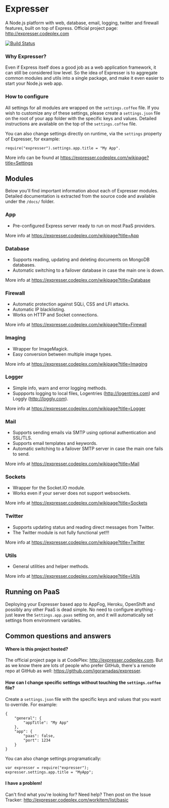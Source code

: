 # Expresser

A Node.js platform with web, database, email, logging, twitter and firewall features, built on top of Express.
Official project page: http://expresser.codeplex.com

[![Build Status](https://travis-ci.org/igoramadas/expresser.png?branch=master)](https://travis-ci.org/igoramadas/expresser)


### Why Expresser?

Even if Express itself does a good job as a web application framework, it can still be considered low level.
So the idea of Expresser is to aggregate common modules and utils into a single package, and make it even easier to
start your Node.js web app.


### How to configure

All settings for all modules are wrapped on the `settings.coffee` file. If you wish to customize any of
these settings, please create a `settings.json` file on the root of your app folder with the specific keys
and values. Detailed instructions are available on the top of the `settings.coffee` file.

You can also change settings directly on runtime, via the `settings` property of Expresser, for example:

    require("expresser").settings.app.title = "My App".

More info can be found at https://expresser.codeplex.com/wikipage?title=Settings


## Modules

Below you'll find important information about each of Expresser modules. Detailed documentation is extracted from
the source code and available under the `/docs/` folder.


### App
*   Pre-configured Express server ready to run on most PaaS providers.

More info at https://expresser.codeplex.com/wikipage?title=App


### Database
*   Supports reading, updating and deleting documents on MongoDB databases.
*   Automatic switching to a failover database in case the main one is down.

More info at https://expresser.codeplex.com/wikipage?title=Database


### Firewall
*   Automatic protection against SQLi, CSS and LFI attacks.
*   Automatic IP blacklisting.
*   Works on HTTP and Socket connections.

More info at https://expresser.codeplex.com/wikipage?title=Firewall


### Imaging
*   Wrapper for ImageMagick.
*   Easy conversion between multiple image types.

More info at https://expresser.codeplex.com/wikipage?title=Imaging


### Logger
*   Simple info, warn and error logging methods.
*   Suppports logging to local files, Logentries (http://logentries.com) and Loggly (http://loggly.com).

More info at https://expresser.codeplex.com/wikipage?title=Logger


### Mail
*   Supports sending emails via SMTP using optional authentication and SSL/TLS.
*   Supports email templates and keywords.
*   Automatic switching to a failover SMTP server in case the main one fails to send.

More info at https://expresser.codeplex.com/wikipage?title=Mail


### Sockets
*   Wrapper for the Socket.IO module.
*   Works even if your server does not support websockets.

More info at https://expresser.codeplex.com/wikipage?title=Sockets


### Twitter
*   Supports updating status and reading direct messages from Twitter.
*   The Twitter module is not fully functional yet!!!

More info at https://expresser.codeplex.com/wikipage?title=Twitter


### Utils
*   General utilities and helper methods.

More info at https://expresser.codeplex.com/wikipage?title=Utils


## Running on PaaS

Deploying your Expresser based app to AppFog, Heroku, OpenShift and possibly any other PaaS is dead simple.
No need to configure anything - just leave the `Settings.app.paas` setting on, and it will automatically set
settings from environment variables.


## Common questions and answers

#### Where is this project hosted?

The official project page is at CodePlex: http://expresser.codeplex.com. But as we know there are lots of people
who prefer GitHub, there's a remote repo at GitHub as well: https://github.com/igoramadas/expresser.

#### How can I change specific settings without touching the `settings.coffee` file?

Create a `settings.json` file with the specific keys and values that you want to override. For example:

    {
        "general": {
            "appTitle": "My App"
        },
        "app": {
            "paas": false,
            "port": 1234
        }
    }

You can also change settings programatically:

    var expresser = require("expresser");
    expresser.settings.app.title = "MyApp";

#### I have a problem!

Can't find what you're looking for? Need help? Then post on the Issue Tracker: http://expresser.codeplex.com/workitem/list/basic
